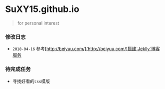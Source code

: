 # SuXY15.github.io
> for personal interest

### 修改日志
+ `2018-04-16` 参考[http://beiyuu.com/](http://beiyuu.com/)搭建`Jeklly`博客服务


### 待完成任务
+ 寻找好看的`css`模版